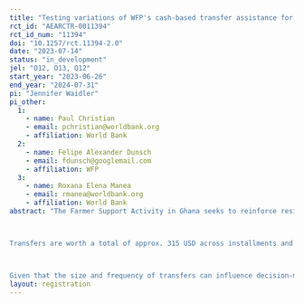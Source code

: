 ```yaml
---
title: "Testing variations of WFP's cash-based transfer assistance for smallholder farmers in Northern Ghana"
rct_id: "AEARCTR-0011394"
rct_id_num: "11394"
doi: "10.1257/rct.11394-2.0"
date: "2023-07-14"
status: "in_development"
jel: "O12, O13, Q12"
start_year: "2023-06-26"
end_year: "2024-07-31"
pi: "Jennifer Waidler"
pi_other:
  1:
    - name: Paul Christian
    - email: pchristian@worldbank.org
    - affiliation: World Bank
  2:
    - name: Felipe Alexander Dunsch
    - email: fdunsch@googlemail.com
    - affiliation: WFP
  3:
    - name: Roxana Elena Manea
    - email: rmanea@worldbank.org
    - affiliation: World Bank
abstract: "The Farmer Support Activity in Ghana seeks to reinforce resilience, preserve agricultural productivity, and enhance the awareness and capacity of smallholder farmers (SHFs) regarding good agronomic practices. The WFP Ghana Office implements a cash transfer programme to achieve these goals. Transfers are complemented by financial and agricultural sensitization activities. 

Transfers are worth a total of approx. 315 USD across installments and will reach around 17,000 SHFs in 163 communities across 17 districts in four regions of Ghana (Northern, North East, Upper East, and Upper West). The programme will be implemented from June to August 2023 during the planting season. 

Given that the size and frequency of transfers can influence decision-making patterns (including investment decisions), this impact evaluation will compare the effects of (a) receiving a lump-sum transfer versus (b) receiving three monthly payments on farmers’ spending behavior during the planting season, which can ultimately affect their resilience and productivity. The total transfer size is held constant."
layout: registration
---
```


